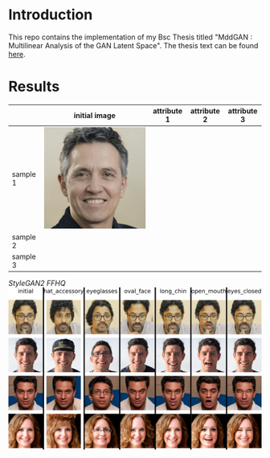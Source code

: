 # Introduction

This repo contains the implementation of my Bsc Thesis titled
"MddGAN : Multilinear Analysis of the GAN Latent Space". The thesis
text can be found [here](https://pergamos.lib.uoa.gr/uoa/dl/object/3059772).

# Results

|           | initial image                       | attribute 1 | attribute 2 | attribute 3 |
| --------- | -------------                       | ----------- | ----------- | ----------- |
| sample 1  | ![init_sample1](images/image_0.jpg) |             |             |             |
| sample 2  |                                     |             |             |             |
| sample 3  |                                     |             |             |             |

*StyleGAN2 FFHQ*
![stylegan2_ffhq](images/chart.jpg)
